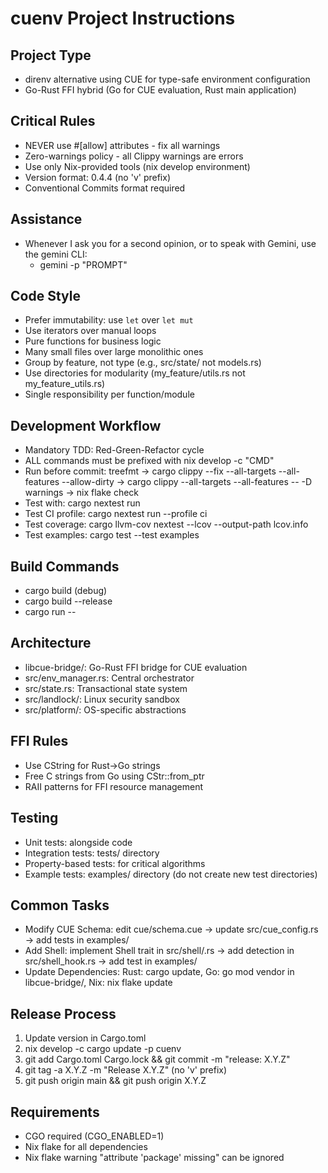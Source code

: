 # cuenv Project Instructions

## Project Type

- direnv alternative using CUE for type-safe environment configuration
- Go-Rust FFI hybrid (Go for CUE evaluation, Rust main application)

## Critical Rules

- NEVER use #[allow] attributes - fix all warnings
- Zero-warnings policy - all Clippy warnings are errors
- Use only Nix-provided tools (nix develop environment)
- Version format: 0.4.4 (no 'v' prefix)
- Conventional Commits format required

## Assistance

- Whenever I ask you for a second opinion, or to speak with Gemini, use the gemini CLI:
  - gemini -p "PROMPT"

## Code Style

- Prefer immutability: use `let` over `let mut`
- Use iterators over manual loops
- Pure functions for business logic
- Many small files over large monolithic ones
- Group by feature, not type (e.g., src/state/ not models.rs)
- Use directories for modularity (my_feature/utils.rs not my_feature_utils.rs)
- Single responsibility per function/module

## Development Workflow

- Mandatory TDD: Red-Green-Refactor cycle
- ALL commands must be prefixed with nix develop -c "CMD"
- Run before commit: treefmt → cargo clippy --fix --all-targets --all-features --allow-dirty → cargo clippy --all-targets --all-features -- -D warnings → nix flake check
- Test with: cargo nextest run
- Test CI profile: cargo nextest run --profile ci
- Test coverage: cargo llvm-cov nextest --lcov --output-path lcov.info
- Test examples: cargo test --test examples

## Build Commands

- cargo build (debug)
- cargo build --release
- cargo run -- <args>

## Architecture

- libcue-bridge/: Go-Rust FFI bridge for CUE evaluation
- src/env_manager.rs: Central orchestrator
- src/state.rs: Transactional state system
- src/landlock/: Linux security sandbox
- src/platform/: OS-specific abstractions

## FFI Rules

- Use CString for Rust→Go strings
- Free C strings from Go using CStr::from_ptr
- RAII patterns for FFI resource management

## Testing

- Unit tests: alongside code
- Integration tests: tests/ directory
- Property-based tests: for critical algorithms
- Example tests: examples/ directory (do not create new test directories)

## Common Tasks

- Modify CUE Schema: edit cue/schema.cue → update src/cue_config.rs → add tests in examples/
- Add Shell: implement Shell trait in src/shell/<name>.rs → add detection in src/shell_hook.rs → add test in examples/
- Update Dependencies: Rust: cargo update, Go: go mod vendor in libcue-bridge/, Nix: nix flake update

## Release Process

1. Update version in Cargo.toml
2. nix develop -c cargo update -p cuenv
3. git add Cargo.toml Cargo.lock && git commit -m "release: X.Y.Z"
4. git tag -a X.Y.Z -m "Release X.Y.Z" (no 'v' prefix)
5. git push origin main && git push origin X.Y.Z

## Requirements

- CGO required (CGO_ENABLED=1)
- Nix flake for all dependencies
- Nix flake warning "attribute 'package' missing" can be ignored
